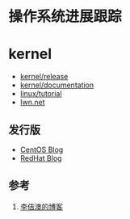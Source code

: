 <!-- toc -->
# 操作系统进展跟踪

# kernel

* [kernel/release](https://www.kernel.org/category/releases.html)
* [kernel/documentation](https://www.kernel.org/doc/html/latest/)
* [linux/tutorial](http://www.linux-tutorial.info/)
* [lwn.net](https://lwn.net/)

## 发行版

* [CentOS Blog](https://blog.centos.org/)
* [RedHat Blog](https://www.redhat.com/en/blog)

## 参考

1. [李佶澳的博客][1]

[1]: https://www.lijiaocn.com "李佶澳的博客"
